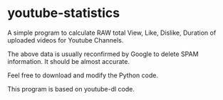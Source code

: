 youtube-statistics
==================

A simple program to calculate RAW total View, Like, Dislike, Duration of uploaded videos for Youtube Channels.

The above data is usually reconfirmed by Google to delete SPAM information. It should be almost accurate.

Feel free to download and modify the Python code.

This program is based on youtube-dl code.
